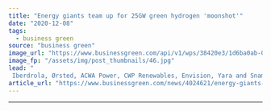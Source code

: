```yaml
---
title: "Energy giants team up for 25GW green hydrogen 'moonshot'"
date: "2020-12-08"
tags: 
  - business green
source: "business green"
image_url: "https://www.businessgreen.com/api/v1/wps/38420e3/1d6ba0ab-0336-44ea-a75f-db54417fb858/2/EMEC-hydrogen-storage-cylinders-Credit-Colin-Keldie-185x114.jpg"
image_fp: "/assets/img/post_thumbnails/46.jpg"
lead: "
 Iberdrola, Ørsted, ACWA Power, CWP Renewables, Envision, Yara and Snam lead UN-backed drive to halve cost of hydrogen by 2026 ..."
article_url: "https://www.businessgreen.com/news/4024621/energy-giants-team-25gw-green-hydrogen-moonshot"
---
```


---
